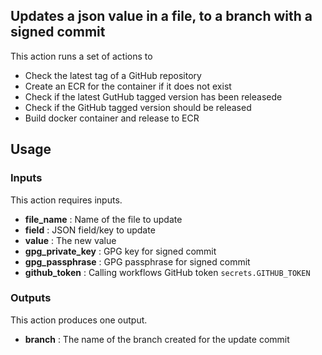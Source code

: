 ## Updates a json value in a file, to a branch with a signed commit

This action runs a set of actions to
- Check the latest tag of a GitHub repository
- Create an ECR for the container if it does not exist
- Check if the latest GutHub tagged version has been releasede
- Check if the GitHub tagged version should be released
- Build docker container and release to ECR


## Usage

### Inputs

This action requires inputs.

 - **file_name** : Name of the file to update
 - **field** : JSON field/key to update
 - **value** : The new value
 - **gpg_private_key** : GPG key for signed commit
 - **gpg_passphrase** : GPG passphrase for signed commit
 - **github_token** : Calling workflows GitHub token ```secrets.GITHUB_TOKEN ```

### Outputs

This action produces one output.

 - **branch** : The name of the branch created for the update commit
